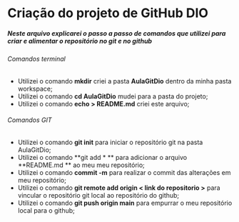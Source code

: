# Criação do projeto de GitHub DIO

##### Neste arquivo explicarei o passo a passo de comandos que utilizei para criar e alimentar o repositório no git e no github

###### Comandos terminal

* Utilizei  o comando **mkdir** criei a pasta **AulaGitDio** dentro da minha pasta workspace;
* Utilizei o comando **cd AulaGitDio** mudei para a pasta do projeto;
* Utilizei o comando **echo > README.md** criei este arquivo;



###### Comandos GIT

* Utilizei  o comando **git init** para iniciar o repositório git na pasta AulaGitDio;
* Utilizei o comando **git add * ** para adicionar o arquivo **README.md ** ao meu meu repositório; 
* Utilizei o comando **commit -m** para realizar o commit das alterações em meu repositório;
* Utilizei o comando **git remote add origin < link do repositorio >** para vincular o repositório git local ao repositório do github;
* Utilizei  o comando **git push origin main** para empurrar o meu repositório local para o github;
